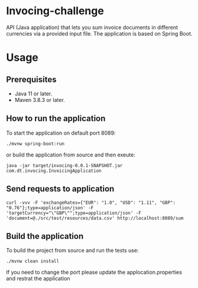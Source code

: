 # Invocing-challenge
API (Java application) that lets you sum invoice documents in different currencies via a provided input file.
The application is based on Spring Boot.
# Usage

## Prerequisites

 - Java 11 or later.
 - Maven 3.8.3 or later.

## How to run the application

To start the application on default port 8089:

```
./mvnw spring-boot:run
```

or build the application from source and then exeute:

```
java -jar target/invocing-0.0.1-SNAPSHOT.jar com.dt.invocing.InvoicingApplication
```
## Send requests to application


```
curl -vvv -F 'exchangeRates={"EUR": "1.0", "USD": "1.11", "GBP": "0.76"};type=application/json' -F 'targetCurrency="\"GBP\"";type=application/json' -F 'document=@./src/test/resources/data.csv' http://localhost:8089/sum
```

## Build the application

To build the project from source and run the tests use:

```
./mvnw clean install
```

If you need to change the port please update the applocation.properties and restrat the application
